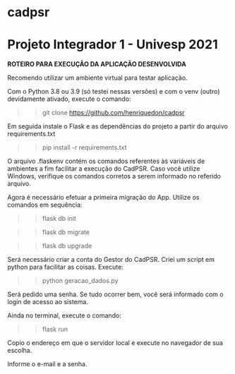 # cadpsr
# Projeto Integrador 1 - Univesp 2021

**ROTEIRO PARA EXECUÇÃO DA APLICAÇÃO DESENVOLVIDA**

Recomendo utilizar um ambiente virtual para testar aplicação.

Com o Python 3.8 ou 3.9 (só testei nessas versões) e com o venv (outro) devidamente ativado, execute o comando:

>> git clone https://github.com/henriquedon/cadpsr

Em seguida instale o Flask e as dependências do projeto a partir do arquivo requirements.txt

>> pip install -r requirements.txt

O arquivo .flaskenv contém os comandos referentes às variáveis de ambientes a fim facilitar a execução do CadPSR. Caso você utilize Windows,
verifique os comandos corretos a serem informado no referido arquivo.

Agora é necessário efetuar a primeira migração do App. Utilize os comandos em sequência:

>> flask db init

>> flask db migrate

>> flask db upgrade

Será necessário criar a conta do Gestor do CadPSR. Criei um script em python para facilitar as coisas. Execute:

>> python geracao_dados.py

Será pedido uma senha.
Se tudo ocorrer bem, você será informado com o login de acesso ao sistema.

Ainda no terminal, execute o comando:

>> flask run

Copio o endereço em que o servidor local e execute no navegador de sua escolha.

Informe o e-mail e a senha.


